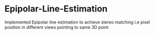 # Epipolar-Line-Estimation
Implemented Epipolar line estimation to achieve stereo matching i.e pixel position in different views pointing to same 3D point
